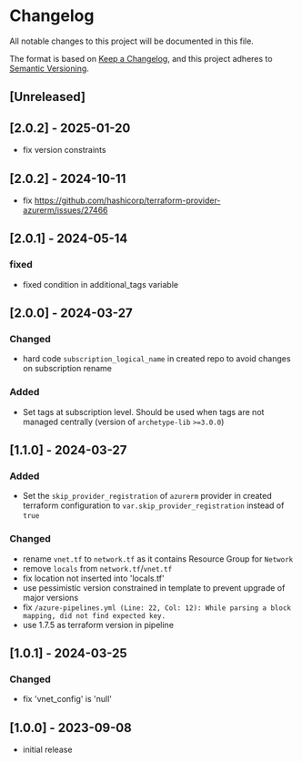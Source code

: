 # Changelog

All notable changes to this project will be documented in this file.

The format is based on [Keep a Changelog](https://keepachangelog.com/en/1.1.0/),
and this project adheres to [Semantic Versioning](https://semver.org/spec/v2.0.0.html).

## [Unreleased]
## [2.0.2] - 2025-01-20

- fix version constraints

## [2.0.2] - 2024-10-11

- fix https://github.com/hashicorp/terraform-provider-azurerm/issues/27466
  
## [2.0.1] - 2024-05-14

### fixed

- fixed condition in additional_tags variable

## [2.0.0] - 2024-03-27

### Changed

- hard code `subscription_logical_name` in created repo to avoid changes on subscription rename

### Added

- Set tags at subscription level. Should be used when tags are not managed centrally (version of `archetype-lib` `>=3.0.0`)

## [1.1.0] - 2024-03-27

### Added

- Set the `skip_provider_registration` of `azurerm` provider in created terraform configuration to `var.skip_provider_registration` instead of `true`

### Changed

- rename `vnet.tf` to `network.tf` as it contains Resource Group for `Network`
- remove `locals` from `network.tf`/`vnet.tf`
- fix location not inserted into 'locals.tf'
- use pessimistic version constrained in template to prevent upgrade of major versions
- fix `/azure-pipelines.yml (Line: 22, Col: 12): While parsing a block mapping, did not find expected key.`
- use 1.7.5 as terraform version in pipeline

## [1.0.1] - 2024-03-25

### Changed

- fix 'vnet_config' is 'null'

## [1.0.0] - 2023-09-08

- initial release
